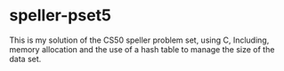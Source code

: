 # speller-pset5
This is my solution of the CS50 speller problem set, using C, Including, memory allocation and the use of a hash table to manage the size of the data set.
